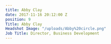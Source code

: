 ```yaml
---
title: Abby Clay
date: 2017-11-16 20:12:00 Z
position: 9
Title: Abby Clay
Headshot Image: "/uploads/Abby%20circle.png"
Job Title: Director, Business Development
---
```


